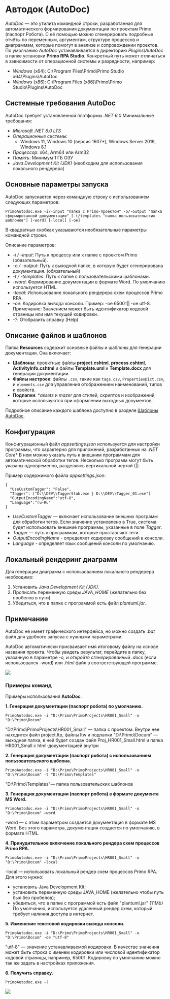 # Автодок (AutoDoc)

*AutoDoc* — это утилита командной строки, разработанная для автоматического формирования документации по проектам Primo (паспорт Робота). 
С её помощью можно сгенерировать подробные отчёты по переменным, аргументам, структуре процессов и диаграммам, которые помогут в анализе и сопровождении проектов.
По умолчанию *AutoDoc* устанавливается в директорию *Plugins\AutoDoc* в папке установки **Primo RPA Studio**. 
Конкретный путь может отличаться в зависимости от операционной системы и разрядности, например:

- *Windows* (x64): C:\Program Files\Primo\Primo Studio x64\Plugins\AutoDoc
- *Windows* (x86): C:\Program Files (x86)\Primo\Primo Studio\Plugins\AutoDoc

## Системные требования AutoDoc 
AutoDoc требует установленной платформы *.NET 6.0*
 Минимальные требования:
- *Microsoft .NET 6.0 LTS*
- *Операционные системы*:
  - Windows 11, Windows 10 (версия 1607+), Windows Server 2019, Windows 8.1
- *Процессор*: x64, Arm64 или Arm32
- *Память*: Минимум 1 ГБ ОЗУ
- *Java Development Kit (JDK)* (необходим для использования локального рендерера)


## Основные параметры запуска

AutoDoc запускается через командную строку с использованием следующих параметров:

```
PrimoAutodoc.exe -i/-input "папка с Primo-проектом" -o/-output "папка сформированной документации" [-t/templates "папка пользовательских шаблонов"] [-word] [-local] [-oe]
```

В квадратных скобках указываются необязательные параметры командной строки.

Описание параметров:
- *-i / -input*: Путь к процессу или к папке с проектом Primo (обязательный).
- *-o / -output*: Путь к выходной папке, в которую будет сгенерирована документация. (обязательный)
- *-t / -templates*: Путь к папке с пользовательскими шаблонами.
- *-word*: Формирование документации в формате Word. По умолчанию используется HTML.
- *-local*: Использование локального рендерера схем процессов Primo RPA.
- *-oe*: Кодировка вывода консоли. Пример: -oe 65001|| -oe utf-8. Примечание: Значением может быть идентификатор кодовой страницы или имя текущей кодировки.
- *-?*: Отобразить справку (Help)


## Описание файлов и шаблонов

Папка **Resources** содержит основные файлы и шаблоны для генерации документации. Она включает:

- **Шаблоны**: проектные файлы **project.cshtml**, **process.cshtml**, **ActivityInfo.cshtml** и файлы **Template.uml** и **Template.docx** для генерации документации.
- **Файлы настроек**: файлы `.csv`, такие как `tags.csv`, `PropertiesDict.csv`, и `elements.csv` для управления отображением наименований, типов и свойств.
- **Подпапки**: **assets* и *mazer* для стилей, скриптов и изображений, которые используются при оформлении выходных документов.

Подробное описание каждого шаблона доступно в разделе [Шаблоны AutoDoc](primo-studio/tools/AutoDoc/autodoc_templ_all.md).


## Конфигурация

Конфигурационный файл *appsettings.json* используется для настройки программы, что характерно для приложений, разработанных на *.NET Core**
В нем можно указать путь к внешним программам для автоматической обработки тегов. Несколько программ могут быть указаны одновременно, разделяясь вертикальной чертой (|).

Пример содержимого файла *appsettings.json*:

```
{
  "UseCustomTagger": "False",
  "Tagger": ["D:\\DEV\\TaggerStub.exe | D:\\DEV\\Tagger_01.exe"]
  "OutputEncodingName":"utf-8",
  "Language":"ru-Ru"
}
```

- *UseCustomTagger* — включает использование внешних программ для обработки тегов. Если значение установлено в True, система будет использовать внешние программы, указанные в поле *Tagger*.
- *Tagger* — путь к программам, которые проставляют теги.
- *OutputEncodingName* - определяет кодировку сообщений в консоли.
- *Language* - определяет язык сообщений консоли по умолчанию.

## Локальный рендеринг диаграмм

Для генерации диаграмм с использованием локального рендерера необходимо:
1. Установить *Java Development Kit (JDK)*.
2. Прописать переменную среды *JAVA_HOME* (желательно без пробелов в пути).
3. Убедиться, что в папке с программой есть файл *plantuml.jar*.

## Примечание

AutoDoc не имеет графического интерфейса, но можно создать *.bat* файл для удобного запуска с нужными параметрами.

AutoDoc автоматически присваивает имя итоговому файлу на основе названия проекта. 
Чтобы увидеть результат, перейдите в папку, указанную в параметре *-o, и откройте сгенерированный *.docx** (если использовался -word) или *.html* файл в соответствующей программе.


  ![](../../.gitbook/assets1/consoleautodoc.png) 


### Примеры команд

Примеры использования **AutoDoc**:

**1. Генерация документации (паспорт робота) по умолчанию.**

```
PrimoAutodoc.exe -i "D:\Primo\PrimoProjects\HR001_Small" -o "D:\Primo\Docum"
```
"D:\Primo\PrimoProjects\HR001_Small" — папка с проектом. Внутри нее находится файл project.ltp, файлы ltw и подпапки
"D:\Primo\Docum" — выходная папка, в ней будет создан файл Proj_HR001_Small.html и папка HR001_Small с html-документацией внутри

**2. Генерация документации (паспорт робота) с использованием пользовательского шаблона.**

```
PrimoAutodoc.exe -i "D:\Primo\PrimoProjects\HR001_Small" -o "D:\Primo\Docum" -t "D:\Primo\Templates"
```
"D:\Primo\Templates"— папка пользовательских шаблонов

**3. Генерация документации (паспорт робота) в формате документа MS Word.**

```
PrimoAutodoc.exe -i "D:\Primo\PrimoProjects\HR001_Small" -o "D:\Primo\Docum" –word
```
-word — с этим параметром создается документация в формате MS Word. Без этого параметра, документация создается по умолчанию, в формате HTML.

**4. Принудительное включение локального рендера схем процессов Primo RPA.**

```
PrimoAutodoc.exe -i "D:\Primo\PrimoProjects\HR001_Small" -o "D:\Primo\Docum" –local
```
-local — использовать локальный рендер схем процессов Primo RPA.
Для этого нужно: 
 - установить Java Development Kit;
 - установить переменную среды JAVA_HOME (желательно чтобы путь был без пробелов); 
 - убедиться, что в папке с программой есть файл "plantuml.jar" (11Mb)
По умолчанию, используется удаленный рендер схем, который требует наличия доступа в интернет.

**5. Изменение текстовой кодировки вывода консоли.**

```
PrimoAutodoc.exe -i "D:\Primo\PrimoProjects\HR001_Small" -o "D:\Primo\Docum" -oe "utf-8"
```
"utf-8" — значение устанавливаемой кодировки. В качестве значения может быть строка с именем кодировки или числовой идентификатор кодовой страницы, например, 65001. Кодировку по умолчанию можно так же задать в настройках приложения. 

**6. Получить справку.**

```
PrimoAutodoc.exe -? 
```


   ![](../../.gitbook/assets1/autodoc1.png) 

